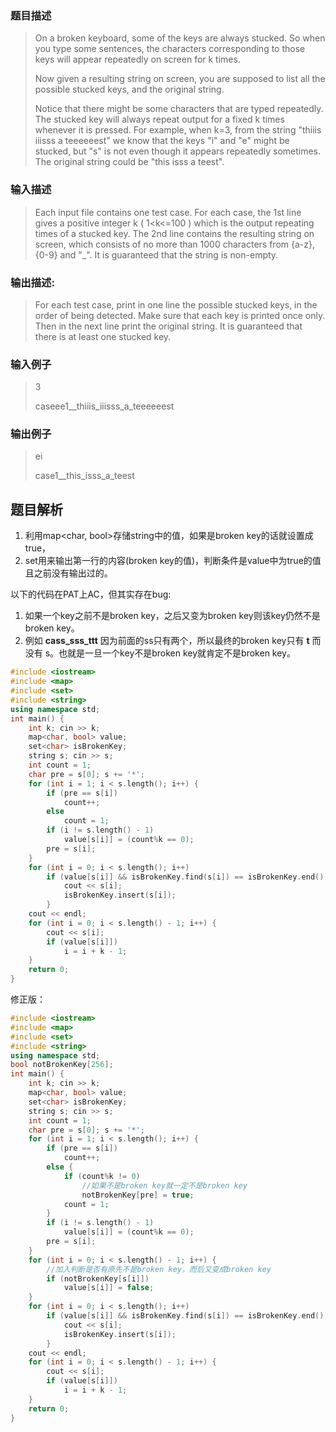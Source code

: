 ### 题目描述

> On a broken keyboard, some of the keys are always stucked. So when you type some sentences, the characters corresponding to those keys will appear repeatedly on screen for k times.
>
>Now given a resulting string on screen, you are supposed to list all the possible stucked keys, and the original string.
>
>Notice that there might be some characters that are typed repeatedly. The stucked key will always repeat output for a fixed k times whenever it is pressed. For example, when k=3, from the string "thiiis iiisss a teeeeeest" we know that the keys "i" and "e" might be stucked, but "s" is not even though it appears repeatedly sometimes. The original string could be "this isss a teest".

### 输入描述

> Each input file contains one test case. For each case, the 1st line gives a positive integer k ( 1<k<=100 ) which is the output repeating times of a stucked key. The 2nd line contains the resulting string on screen, which consists of no more than 1000 characters from {a-z}, {0-9} and "_". It is guaranteed that the string is non-empty.

### 输出描述:
> For each test case, print in one line the possible stucked keys, in the order of being detected. Make sure that each key is printed once only. Then in the next line print the original string. It is guaranteed that there is at least one stucked key.

### 输入例子
> 3
>
>caseee1__thiiis_iiisss_a_teeeeeest

### 输出例子
> ei
>
>case1__this_isss_a_teest

## 题目解析
1. 利用map<char, bool>存储string中的值，如果是broken key的话就设置成true，
2. set用来输出第一行的内容(broken key的值)，判断条件是value中为true的值且之前没有输出过的。

以下的代码在PAT上AC，但其实存在bug:
1. 如果一个key之前不是broken key，之后又变为broken key则该key仍然不是broken key。
2. 例如 **cass_sss_ttt** 因为前面的ss只有两个，所以最终的broken key只有 **t** 而没有 s。也就是一旦一个key不是broken key就肯定不是broken key。

```C++
#include <iostream>
#include <map>
#include <set>
#include <string>
using namespace std;
int main() {
	int k; cin >> k;
	map<char, bool> value;
	set<char> isBrokenKey;
	string s; cin >> s;
	int count = 1;
	char pre = s[0]; s += '*';
	for (int i = 1; i < s.length(); i++) {
		if (pre == s[i])
			count++;
		else
			count = 1;
		if (i != s.length() - 1)
			value[s[i]] = (count%k == 0);
		pre = s[i];
	}
	for (int i = 0; i < s.length(); i++)
		if (value[s[i]] && isBrokenKey.find(s[i]) == isBrokenKey.end()) {
			cout << s[i];
			isBrokenKey.insert(s[i]);
		}
	cout << endl;
	for (int i = 0; i < s.length() - 1; i++) {
		cout << s[i];
		if (value[s[i]])
			i = i + k - 1;
	}
	return 0;
}
```

修正版：
```C++
#include <iostream>
#include <map>
#include <set>
#include <string>
using namespace std;
bool notBrokenKey[256];
int main() {
	int k; cin >> k;
	map<char, bool> value;
	set<char> isBrokenKey;
	string s; cin >> s;
	int count = 1;
	char pre = s[0]; s += '*';
	for (int i = 1; i < s.length(); i++) {
		if (pre == s[i])
			count++;
		else {
			if (count%k != 0)
				//如果不是broken key就一定不是broken key
				notBrokenKey[pre] = true;
			count = 1;
		}
		if (i != s.length() - 1)
			value[s[i]] = (count%k == 0);
		pre = s[i];
	}
	for (int i = 0; i < s.length() - 1; i++) {
		//加入判断是否有原先不是broken key，而后又变成broken key
		if (notBrokenKey[s[i]])
			value[s[i]] = false;
	}
	for (int i = 0; i < s.length(); i++)
		if (value[s[i]] && isBrokenKey.find(s[i]) == isBrokenKey.end()) {
			cout << s[i];
			isBrokenKey.insert(s[i]);
		}
	cout << endl;
	for (int i = 0; i < s.length() - 1; i++) {
		cout << s[i];
		if (value[s[i]])
			i = i + k - 1;
	}
	return 0;
}
```